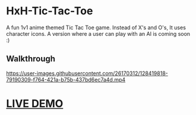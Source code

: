 # HxH-Tic-Tac-Toe
A fun 1v1 anime themed Tic Tac Toe game. Instead of X's and O's, It uses character icons. A version where a user can play with an AI is coming soon :)

## Walkthrough




https://user-images.githubusercontent.com/26170312/128419818-79190309-f764-421a-b75b-437bd6ec7a4d.mp4


# <a href="https://hamed-hxh-tictactoe.netlify.app/" target="_blank">LIVE DEMO</a>


